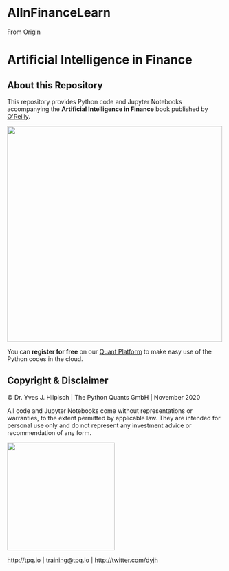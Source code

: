 # AIInFinanceLearn

From Origin

# Artificial Intelligence in Finance

## About this Repository

This repository provides Python code and Jupyter Notebooks accompanying the **Artificial Intelligence in Finance** book published by [O'Reilly](https://learning.oreilly.com/library/view/artificial-intelligence-in/9781492055426/).

<img src="http://hilpisch.com/aiif_cover_color.png" width="500">

You can **register for free** on our [Quant Platform](http://aiif.pqp.io) to make easy use of the Python codes in the cloud.

## Copyright & Disclaimer

© Dr. Yves J. Hilpisch | The Python Quants GmbH | November 2020

All code and Jupyter Notebooks come without representations or warranties, to the extent permitted by applicable law. They are intended for personal use only and do not represent any investment advice or recommendation of any form.

<img src="http://hilpisch.com/tpq_logo.png" width="250">

http://tpq.io | training@tpq.io | http://twitter.com/dyjh

